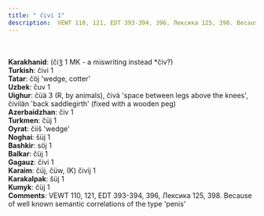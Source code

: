 ```yaml
---
title: " čivi 1"
description:  VEWT 110, 121, EDT 393-394, 396, Лексика 125, 398. Because of well known semantic correlations of the type 'penis'
---
```

<strong></strong><br><br>
<strong>Karakhanid</strong>:  (čiǯ 1 MK - a miswriting instead *čiv?)<br>
<strong>Turkish</strong>:  čivi 1<br>
<strong>Tatar</strong>:  čöj 'wedge, cotter'<br>
<strong>Uzbek</strong>:  čuv 1<br>
<strong>Uighur</strong>:  čüä 3 (R, by animals), čivä 'space between legs above the knees', čivilän 'back saddlegirth' (fixed with a wooden peg)<br>
<strong>Azerbaidzhan</strong>:  čiv 1<br>
<strong>Turkmen</strong>:  čüj 1<br>
<strong>Oyrat</strong>:  čiiš 'wedge'<br>
<strong>Noghai</strong>:  šüj 1<br>
<strong>Bashkir</strong>:  söj 1<br>
<strong>Balkar</strong>:  čüj 1<br>
<strong>Gagauz</strong>:  čivi 1<br>
<strong>Karaim</strong>:  čüj, čüw, (K) čivij 1<br>
<strong>Karakalpak</strong>:  šüj 1<br>
<strong>Kumyk</strong>:  čüj 1<br>
<strong>Comments</strong>:  VEWT 110, 121, EDT 393-394, 396, Лексика 125, 398. Because of well known semantic correlations of the type 'penis'<br>


